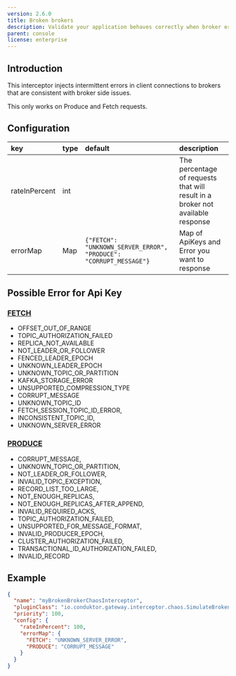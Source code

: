 ```yaml
---
version: 2.6.0
title: Broken brokers
description: Validate your application behaves correctly when broker errors occur.
parent: console
license: enterprise
---
```


## Introduction

This interceptor injects intermittent errors in client connections to brokers that are consistent with broker side issues.

This only works on Produce and Fetch requests.

## Configuration

| key           | type | default                                                           | description                                                                    |
|:--------------|:-----|:------------------------------------------------------------------|:-------------------------------------------------------------------------------|
| rateInPercent | int  |                                                                   | The percentage of requests that will result in a broker not available response |
| errorMap      | Map  | `{"FETCH": "UNKNOWN_SERVER_ERROR", "PRODUCE": "CORRUPT_MESSAGE"}` | Map of ApiKeys and Error you want to response                                  |



## Possible Error for Api Key

### [FETCH](https://github.com/apache/kafka/blob/trunk/clients/src/main/java/org/apache/kafka/common/requests/FetchResponse.java#L48-L65)

- OFFSET_OUT_OF_RANGE
- TOPIC_AUTHORIZATION_FAILED
- REPLICA_NOT_AVAILABLE
- NOT_LEADER_OR_FOLLOWER
- FENCED_LEADER_EPOCH
- UNKNOWN_LEADER_EPOCH
- UNKNOWN_TOPIC_OR_PARTITION
- KAFKA_STORAGE_ERROR
- UNSUPPORTED_COMPRESSION_TYPE
- CORRUPT_MESSAGE
- UNKNOWN_TOPIC_ID
- FETCH_SESSION_TOPIC_ID_ERROR,
- INCONSISTENT_TOPIC_ID,
- UNKNOWN_SERVER_ERROR

### [PRODUCE](https://github.com/apache/kafka/blob/trunk/clients/src/main/java/org/apache/kafka/common/requests/ProduceResponse.java#L39-L53)

- CORRUPT_MESSAGE,
- UNKNOWN_TOPIC_OR_PARTITION,
- NOT_LEADER_OR_FOLLOWER,
- INVALID_TOPIC_EXCEPTION,
- RECORD_LIST_TOO_LARGE,
- NOT_ENOUGH_REPLICAS,
- NOT_ENOUGH_REPLICAS_AFTER_APPEND,
- INVALID_REQUIRED_ACKS,
- TOPIC_AUTHORIZATION_FAILED,
- UNSUPPORTED_FOR_MESSAGE_FORMAT,
- INVALID_PRODUCER_EPOCH,
- CLUSTER_AUTHORIZATION_FAILED,
- TRANSACTIONAL_ID_AUTHORIZATION_FAILED,
- INVALID_RECORD

## Example

```json
{
  "name": "myBrokenBrokerChaosInterceptor",
  "pluginClass": "io.conduktor.gateway.interceptor.chaos.SimulateBrokenBrokersPlugin",
  "priority": 100,
  "config": {
    "rateInPercent": 100,
    "errorMap": {
      "FETCH": "UNKNOWN_SERVER_ERROR",
      "PRODUCE": "CORRUPT_MESSAGE"
    }
  }
}
```